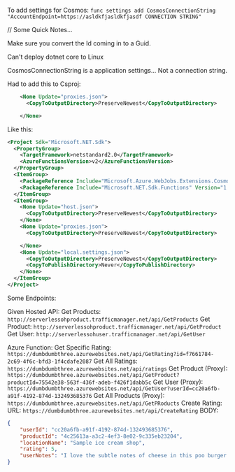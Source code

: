 
To add settings for Cosmos: 
`func settings add CosmosConnectionString "AccountEndpoint=https://asldkfjasldkfjasdf CONNECTION STRING"`

// Some Quick Notes...

Make sure you convert the Id coming in to a Guid. 

Can't deploy dotnet core to Linux

CosmosConnectionString is a application settings... Not a connection string. 



Had to add this to Csproj: 
```XML 
    <None Update="proxies.json">
      <CopyToOutputDirectory>PreserveNewest</CopyToOutputDirectory>

    </None>
``` 

Like this: 

```XML
<Project Sdk="Microsoft.NET.Sdk">
  <PropertyGroup>
    <TargetFramework>netstandard2.0</TargetFramework>
    <AzureFunctionsVersion>v2</AzureFunctionsVersion>
  </PropertyGroup>
  <ItemGroup>
    <PackageReference Include="Microsoft.Azure.WebJobs.Extensions.CosmosDB" Version="3.0.0-beta7" />
    <PackageReference Include="Microsoft.NET.Sdk.Functions" Version="1.0.14" />
  </ItemGroup>
  <ItemGroup>
    <None Update="host.json">
      <CopyToOutputDirectory>PreserveNewest</CopyToOutputDirectory>
    </None>
    <None Update="proxies.json">
      <CopyToOutputDirectory>PreserveNewest</CopyToOutputDirectory>

    </None>
    <None Update="local.settings.json">
      <CopyToOutputDirectory>PreserveNewest</CopyToOutputDirectory>
      <CopyToPublishDirectory>Never</CopyToPublishDirectory>
    </None>
  </ItemGroup>
</Project>
``` 

Some Endpoints: 

Given Hosted API: 
Get Products: ` http://serverlessohproduct.trafficmanager.net/api/GetProducts `
Get Product: ` http://serverlessohproduct.trafficmanager.net/api/GetProduct ` 
Get User: ` http://serverlessohuser.trafficmanager.net/api/GetUser ` 


Azure Function: 
Get Specific Rating: ` https://dumbdumbthree.azurewebsites.net/api/GetRating?id=f7661784-2c69-4f6c-bfd3-1f4cdafe2087 `
Get All Ratings: ` https://dumbdumbthree.azurewebsites.net/api/ratings `
Get Product (Proxy): ` https://dumbdumbthree.azurewebsites.net/api/GetProduct?productId=75542e38-563f-436f-adeb-f426f1dabb5c `
Get User (Proxy): ` https://dumbdumbthree.azurewebsites.net/api/GetUser?userId=cc20a6fb-a91f-4192-874d-132493685376 `
Get All Products (Proxy): ` https://dumbdumbthree.azurewebsites.net/api/GetPRoducts ` 
Create Rating: 
URL: `https://dumbdumbthree.azurewebsites.net/api/CreateRating`
BODY:  
```JSON 
{
    "userId": "cc20a6fb-a91f-4192-874d-132493685376",
    "productId": "4c25613a-a3c2-4ef3-8e02-9c335eb23204",
    "locationName": "Sample ice cream shop",
    "rating": 5,
    "userNotes": "I love the subtle notes of cheese in this poo burger!"
}
``` 